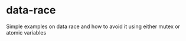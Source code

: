 # data-race
Simple examples on data race and how to avoid it using either mutex or atomic variables
